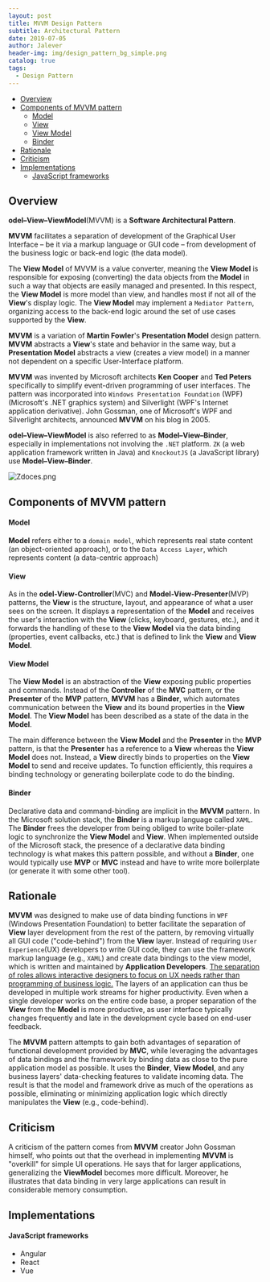```yaml
---
layout: post
title: MVVM Design Pattern
subtitle: Architectural Pattern
date: 2019-07-05
author: Jalever
header-img: img/design_pattern_bg_simple.png
catalog: true
tags:
  - Design Pattern
---
```


- [Overview](#overview)
- [Components of MVVM pattern](#components-of-mvvm-pattern)
    - [Model](#model)
    - [View](#view)
    - [View Model](#view-model)
    - [Binder](#binder)
- [Rationale](#rationale)
- [Criticism](#criticism)
- [Implementations](#implementations)
    - [JavaScript frameworks](#javaScript-frameworks)

## Overview
<strong>odel–View–ViewModel</strong>(MVVM) is a <strong>Software Architectural Pattern</strong>.

<strong>MVVM</strong> facilitates a separation of development of the Graphical User Interface – be it via a markup language or GUI code – from development of the business logic or back-end logic (the data model).

The <strong>View Model</strong> of MVVM is a value converter, meaning the <strong>View Model</strong> is responsible for exposing (converting) the data objects from the <strong>Model</strong> in such a way that objects are easily managed and presented. In this respect, the <strong>View Model</strong> is more model than view, and handles most if not all of the <strong>View</strong>'s display logic. The <strong>View Model</strong> may implement a `Mediator Pattern`, organizing access to the back-end logic around the set of use cases supported by the <strong>View</strong>.

<strong>MVVM</strong> is a variation of <strong>Martin Fowler</strong>'s <strong>Presentation Model</strong> design pattern. <strong>MVVM</strong> abstracts a <strong>View</strong>'s state and behavior in the same way, but a <strong>Presentation Model</strong> abstracts a view (creates a view model) in a manner not dependent on a specific User-Interface platform.

<strong>MVVM</strong> was invented by Microsoft architects <strong>Ken Cooper</strong> and <strong>Ted Peters</strong> specifically to simplify event-driven programming of user interfaces. The pattern was incorporated into `Windows Presentation Foundation` (WPF) (Microsoft's .NET graphics system) and Silverlight (WPF's Internet application derivative). John Gossman, one of Microsoft's WPF and Silverlight architects, announced <strong>MVVM</strong> on his blog in 2005.

<strong>odel–View–ViewModel</strong> is also referred to as <strong>Model–View–Binder</strong>, especially in implementations not involving the `.NET` platform. `ZK` (a web application framework written in Java) and `KnockoutJS` (a JavaScript library) use <strong>Model–View–Binder</strong>.

![Zdoces.png](https://s2.ax1x.com/2019/07/05/Zdoces.png)

## Components of MVVM pattern

#### Model
<strong>Model</strong> refers either to a `domain model`, which represents real state content (an object-oriented approach), or to the `Data Access Layer`, which represents content (a data-centric approach)

#### View
As in the <strong>odel-View-Controller</strong>(MVC) and <strong>Model-View-Presenter</strong>(MVP) patterns, the <strong>View</strong> is the structure, layout, and appearance of what a user sees on the screen. It displays a representation of the <strong>Model</strong> and receives the user's interaction with the <strong>View</strong> (clicks, keyboard, gestures, etc.), and it forwards the handling of these to the <strong>View Model</strong> via the data binding (properties, event callbacks, etc.) that is defined to link the <strong>View</strong> and <strong>View Model</strong>.

#### View Model
The <strong>View Model</strong> is an abstraction of the <strong>View</strong> exposing public properties and commands. Instead of the <strong>Controller</strong> of the <strong>MVC</strong> pattern, or the <strong>Presenter</strong> of the <strong>MVP</strong> pattern, <strong>MVVM</strong> has a <strong>Binder</strong>, which automates communication between the <strong>View</strong> and its bound properties in the <strong>View Model</strong>. The <strong>View Model</strong> has been described as a state of the data in the <strong>Model</strong>.

The main difference between the <strong>View Model</strong> and the <strong>Presenter</strong> in the <strong>MVP</strong> pattern, is that the <strong>Presenter</strong> has a reference to a <strong>View</strong> whereas the <strong>View Model</strong> does not. Instead, a <strong>View</strong> directly binds to properties on the <strong>View Model</strong> to send and receive updates. To function efficiently, this requires a binding technology or generating boilerplate code to do the binding.

#### Binder
Declarative data and command-binding are implicit in the <strong>MVVM</strong> pattern. In the Microsoft solution stack, the <strong>Binder</strong> is a markup language called `XAML`. The <strong>Binder</strong> frees the developer from being obliged to write boiler-plate logic to synchronize the <strong>View Model</strong> and <strong>View</strong>. When implemented outside of the Microsoft stack, the presence of a declarative data binding technology is what makes this pattern possible, and without a <strong>Binder</strong>, one would typically use <strong>MVP</strong> or <strong>MVC</strong> instead and have to write more boilerplate (or generate it with some other tool).

## Rationale
<strong>MVVM</strong> was designed to make use of data binding functions in `WPF` (Windows Presentation Foundation) to better facilitate the separation of <strong>View</strong> layer development from the rest of the pattern, by removing virtually all GUI code ("code-behind") from the <strong>View</strong> layer. Instead of requiring `User Experience`(UX) developers to write GUI code, they can use the framework markup language (e.g., `XAML`) and create data bindings to the view model, which is written and maintained by <strong>Application Developers</strong>. <ins>The separation of roles allows interactive designers to focus on UX needs rather than programming of business logic.</ins> The layers of an application can thus be developed in multiple work streams for higher productivity. Even when a single developer works on the entire code base, a proper separation of the <strong>View</strong> from the <strong>Model</strong> is more productive, as user interface typically changes frequently and late in the development cycle based on end-user feedback.

The <strong>MVVM</strong> pattern attempts to gain both advantages of separation of functional development provided by <strong>MVC</strong>, while leveraging the advantages of data bindings and the framework by binding data as close to the pure application model as possible. It uses the <strong>Binder</strong>, <strong>View Model</strong>, and any business layers' data-checking features to validate incoming data. The result is that the model and framework drive as much of the operations as possible, eliminating or minimizing application logic which directly manipulates the <strong>View</strong> (e.g., code-behind).

## Criticism
A criticism of the pattern comes from <strong>MVVM</strong> creator John Gossman himself, who points out that the overhead in implementing <strong>MVVM</strong> is "overkill" for simple UI operations. He says that for larger applications, generalizing the <strong>ViewModel</strong> becomes more difficult. Moreover, he illustrates that data binding in very large applications can result in considerable memory consumption.

## Implementations
#### JavaScript frameworks
- Angular
- React
- Vue
